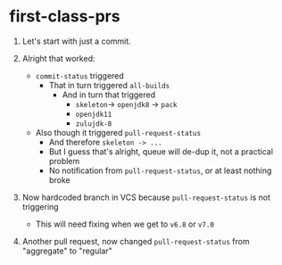 # first-class-prs

1. Let's start with just a commit.

2. Alright that worked:
   * `commit-status` triggered
     * That in turn triggered `all-builds`
       * And in turn that triggered
         * `skeleton`-> `openjdk8` -> `pack`
         * `openjdk11`
         * `zulujdk-8`
   * Also though it triggered `pull-request-status`
     * And therefore `skeleton -> ...`
     * But I guess that's alright, queue will de-dup it, not a practical problem
     * No notification from `pull-request-status`, or at least nothing broke

3. Now hardcoded branch in VCS because `pull-request-status` is not triggering
   * This will need fixing when we get to `v6.8` or `v7.0`

4. Another pull request, now changed `pull-request-status` from "aggregate" to "regular"
